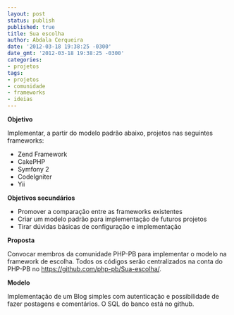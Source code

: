```yaml
---
layout: post
status: publish
published: true
title: Sua escolha
author: Abdala Cerqueira
date: '2012-03-18 19:38:25 -0300'
date_gmt: '2012-03-18 19:38:25 -0300'
categories:
- projetos
tags:
- projetos
- comunidade
- frameworks
- ideias
---
```

<p><strong>Objetivo</strong></p>
<p>Implementar, a partir do modelo padrão abaixo, projetos nas seguintes frameworks:</p>
<ul>
<li>Zend Framework</li>
<li>CakePHP</li>
<li>Symfony 2</li>
<li>CodeIgniter</li>
<li>Yii</li>
</ul>
<p><strong>Objetivos secundários</strong></p>
<ul>
<li>Promover a comparação entre as frameworks existentes</li>
<li>Criar um modelo padrão para implementação de futuros projetos</li>
<li>Tirar dúvidas básicas de configuração e implementação</li>
</ul>
<p><strong>Proposta</strong></p>
<p>Convocar membros da comunidade PHP-PB para implementar o modelo na framework de escolha. Todos os códigos serão centralizados na conta do PHP-PB no <a href="https://github.com/php-pb/Sua-escolha/" target="_blank">https://github.com/php-pb/Sua-escolha/</a>.</p>
<p><strong>Modelo</strong></p>
<p>Implementação de um Blog simples com autenticação e possibilidade de fazer postagens e comentários. O SQL do banco está no github.</p>
